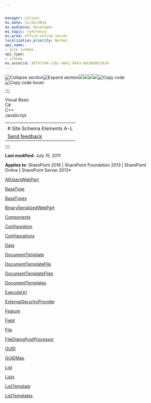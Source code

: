 ```yaml
---


manager: soliver
ms.date: 11/16/2014
ms.audience: Developer
ms.topic: reference
ms.prod: office-online-server
localization_priority: Normal
api_name:
- Site schema
api_type:
- schema
ms.assetid: 30797149-c2bc-4941-9443-80c60d8c5634
---
```


![Collapse
section](../icons/collapse_all.gif "Collapse section")![Expand
section](../icons/expand_all.gif "Expand section")![](../icons/collapse_all.gif)![](../icons/expand_all.gif)![](../icons/dropdown.gif)![](../icons/dropdownHover.gif)![Copy
code](../icons/copycode.gif "Copy code")![Copy code
hover](../icons/copycodeHighlight.gif "Copy code hover")
<table>
<tbody>
<tr class="odd">
<td align="left"></td>
</tr>
</tbody>
</table>

Visual Basic  
C\#  
C++  
JavaScript  

<table>
<tbody>
<tr class="odd">
<td align="left"><span id="runningHeaderText"></span></td>
</tr>
<tr class="even">
<td align="left"># Site Schema Elements A-L</td>
</tr>
<tr class="odd">
<td align="left"><span id="headfeedbackarea" class="feedbackhead"><a href="javascript:SubmitFeedback(&#39;docthis@Microsoft.com&#39;,&#39;&#39;,&#39;&#39;,&#39;&#39;,&#39;1.0.18082.1225&#39;,&#39;%0\dThank%20you%20for%20your%20feedback.%20The%20developer%20writing%20teams%20use%20your%20feedback%20to%20improve%20documentation.%20While%20we%20are%20reviewing%20your%20feedback,%20we%20may%20send%20you%20e-mail%20to%20ask%20for%20clarification%20or%20feedback%20on%20a%20solution.%20We%20do%20not%20use%20your%20e-mail%20address%20for%20any%20other%20purpose%20and%20we%20delete%20it%20after%20we%20finish%20our%20review.%0\AFor%20further%20information%20about%20the%20privacy%20policies%20of%20Microsoft,%20please%20see%20http://privacy.microsoft.com/en-us/default.aspx.%0\A%0\d&#39;,&#39;Customer%20feedback&#39;);">Send feedback</a></span></td>
</tr>
</tbody>
</table>

<table>
<colgroup>
<col width="100%" />
</colgroup>
<tbody>
<tr class="odd">
<td align="left"></td>
</tr>
</tbody>
</table>

**Last modified:** July 15, 2011

**Applies to**: SharePoint 2016 | SharePoint Foundation 2013 |
SharePoint Online | SharePoint Server 2013*

[AllUsersWebPart](alluserswebpart-element-site.htm)

[BaseType](basetype-element-site.htm)

[BaseTypes](basetypes-element-site.htm)

[BinarySerializedWebPart](binaryserializedwebpart-element-site.htm)

[Components](components-element-site.htm)

[Configuration](configuration-element-site.htm)

[Configurations](configurations-element-site.htm)

[Data](data-element-site.htm)

[DocumentTemplate](documenttemplate-element-site.htm)

[DocumentTemplateFile](documenttemplatefile-element-site.htm)

[DocumentTemplateFiles](documenttemplatefiles-element-site.htm)

[DocumentTemplates](documenttemplates-element-site.htm)

[ExecuteUrl](executeurl-element-site.htm)

[ExternalSecurityProvider](externalsecurityprovider-element-site.htm)

[Feature](feature-element-site.htm)

[Field](field-element-site.htm)

[File](file-element.htm)

[FileDialogPostProcessor](filedialogpostprocessor-element-site.htm)

[GUID](guid-element-site.htm)

[GUIDMap](guidmap-element-site.htm)

[List](list-element-site.htm)

[Lists](lists-element-site.htm)

[ListTemplate](listtemplate-element-site.htm)

[ListTemplates](listtemplates-element-site.htm)








